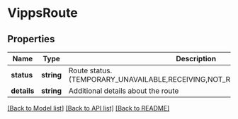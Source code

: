 # VippsRoute

## Properties
Name | Type | Description | Notes
------------ | ------------- | ------------- | -------------
**status** | **string** | Route status. (TEMPORARY_UNAVAILABLE,RECEIVING,NOT_RECEIVING,NOT_AVAILABLE) | [optional] 
**details** | **string** | Additional details about the route | [optional] 

[[Back to Model list]](../README.md#documentation-for-models) [[Back to API list]](../README.md#documentation-for-api-endpoints) [[Back to README]](../README.md)


